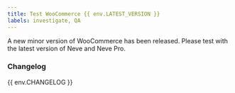 ```yaml
---
title: Test WooCommerce {{ env.LATEST_VERSION }}
labels: investigate, QA
---
```

A new minor version of WooCommerce has been released. Please test with the latest version of Neve and Neve Pro.

### Changelog

{{ env.CHANGELOG }}